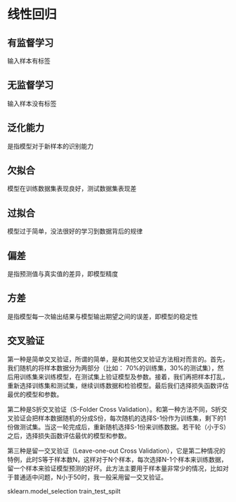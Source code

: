 线性回归
=================

有监督学习
-----------
输入样本有标签

无监督学习
-----------
输入样本没有标签

泛化能力
---------
是指模型对于新样本的识别能力

欠拟合
-------
模型在训练数据集表现良好，测试数据集表现差

过拟合
-------
模型过于简单，没法很好的学习到数据背后的规律

偏差
---
是指预测值与真实值的差异，即模型精度

方差
---
是指模型每一次输出结果与模型输出期望之间的误差，即模型的稳定性

交叉验证
-------
第一种是简单交叉验证，所谓的简单，是和其他交叉验证方法相对而言的。首先，我们随机的将样本数据分为两部分（比如： 70%的训练集，30%的测试集），然后用训练集来训练模型，在测试集上验证模型及参数。接着，我们再把样本打乱，重新选择训练集和测试集，继续训练数据和检验模型。最后我们选择损失函数评估最优的模型和参数。　

第二种是S折交叉验证（S-Folder Cross Validation）。和第一种方法不同，S折交叉验证会把样本数据随机的分成S份，每次随机的选择S-1份作为训练集，剩下的1份做测试集。当这一轮完成后，重新随机选择S-1份来训练数据。若干轮（小于S）之后，选择损失函数评估最优的模型和参数。

第三种是留一交叉验证（Leave-one-out Cross Validation），它是第二种情况的特例，此时S等于样本数N，这样对于N个样本，每次选择N-1个样本来训练数据，留一个样本来验证模型预测的好坏。此方法主要用于样本量非常少的情况，比如对于普通适中问题，N小于50时，我一般采用留一交叉验证。

sklearn.model_selection  train_test_spilt


